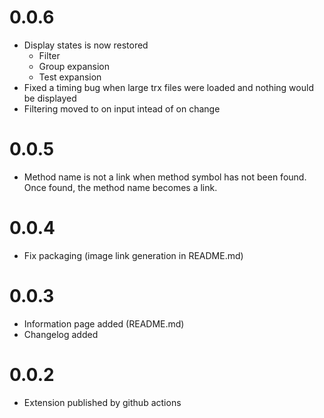 # 0.0.6
- Display states is now restored
  -  Filter
  -  Group expansion
  -  Test expansion
- Fixed a timing bug when large trx files were loaded and nothing would be displayed
- Filtering moved to on input intead of on change

# 0.0.5
- Method name is not a link when method symbol has not been found. Once found, the method name becomes a link.

# 0.0.4
- Fix packaging (image link generation in README.md)

# 0.0.3
- Information page added (README.md)
- Changelog added
  
# 0.0.2
- Extension published by github actions
  
